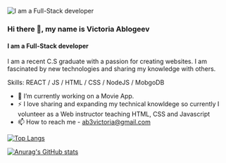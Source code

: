 ![I am a Full-Stack developer](https://i.postimg.cc/fWXcVp8g/2.png)

### Hi there 👋, my name is Victoria Ablogeev
#### I am a Full-Stack developer


I am a recent C.S graduate with a passion for creating websites. I am fascinated by new technologies and sharing my knowledge with others.

Skills: REACT / JS / HTML / CSS / NodeJS / MobgoDB

- 🔭 I’m currently working on a Movie App.
- ⚡ I love sharing and expanding my technical knowldege so currently I volunteer as a Web instructor teaching HTML, CSS and Javascript
- 📫 How to reach me - ab3victoria@gmail.com








[![Top Langs](https://github-readme-stats.vercel.app/api/top-langs/?username=ab3victoria&layout=compact)](https://github.com/ab3victoria/github-readme-stats)


[![Anurag's GitHub stats](https://github-readme-stats.vercel.app/api?username=ab3victoria)](https://github.com/ab3victoria/github-readme-stats)





<!--
**ab3victoria/ab3victoria** is a ✨ _special_ ✨ repository because its `README.md` (this file) appears on your GitHub profile.

Here are some ideas to get you started:

- 🔭 I’m currently working on ...
- 🌱 I’m currently learning ...
- 👯 I’m looking to collaborate on ...
- 🤔 I’m looking for help with ...
- 💬 Ask me about ...
- 📫 How to reach me: ...
- 😄 Pronouns: ...
- ⚡ Fun fact: ...
-->
